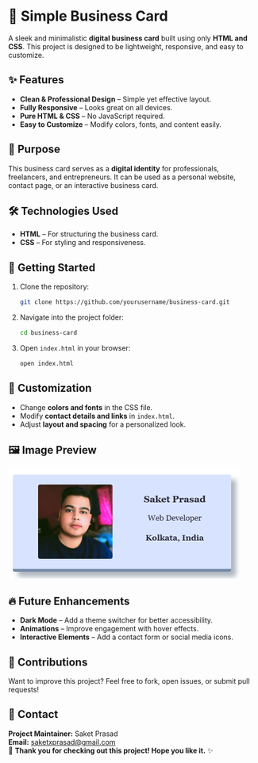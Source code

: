 # 📇 Simple Business Card  
A sleek and minimalistic **digital business card** built using only **HTML and CSS**. This project is designed to be lightweight, responsive, and easy to customize.  
## ✨ Features  
- **Clean & Professional Design** – Simple yet effective layout.  
- **Fully Responsive** – Looks great on all devices.  
- **Pure HTML & CSS** – No JavaScript required.  
- **Easy to Customize** – Modify colors, fonts, and content easily.  
## 🎯 Purpose  
This business card serves as a **digital identity** for professionals, freelancers, and entrepreneurs. It can be used as a personal website, contact page, or an interactive business card.  
## 🛠️ Technologies Used  
- **HTML** – For structuring the business card.  
- **CSS** – For styling and responsiveness.  
## 📂 Getting Started  
1. Clone the repository:  
   ```bash
   git clone https://github.com/yourusername/business-card.git  
   ```  
2. Navigate into the project folder:  
   ```bash
   cd business-card  
   ```  
3. Open `index.html` in your browser:  
   ```bash
   open index.html  
   ```  
## 🎨 Customization  
- Change **colors and fonts** in the CSS file.  
- Modify **contact details and links** in `index.html`.  
- Adjust **layout and spacing** for a personalized look.  
## 🖼️ Image Preview  

![alt text](image.png)  

## 🔥 Future Enhancements  
- **Dark Mode** – Add a theme switcher for better accessibility.  
- **Animations** – Improve engagement with hover effects.  
- **Interactive Elements** – Add a contact form or social media icons.  
## 👏 Contributions  
Want to improve this project? Feel free to fork, open issues, or submit pull requests!  
## 📧 Contact  
**Project Maintainer:** Saket Prasad  
**Email:** saketxprasad@gmail.com  
🚀 **Thank you for checking out this project! Hope you like it.** ✨  

